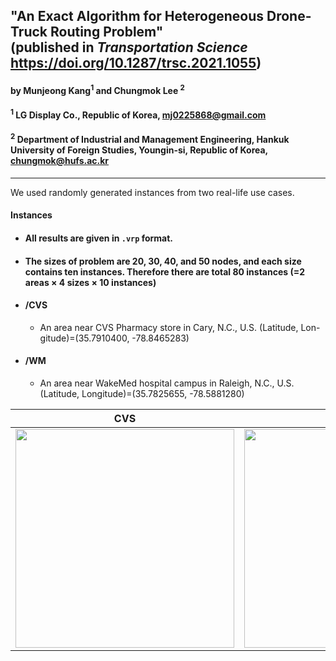 ## "An Exact Algorithm for Heterogeneous Drone-Truck Routing Problem" <br>(published in *Transportation Science* https://doi.org/10.1287/trsc.2021.1055)

#### by Munjeong Kang<sup>1</sup> and Chungmok Lee <sup>2</sup>

#### <sup>1</sup> LG Display Co., Republic of Korea, mj0225868@gmail.com

#### <sup>2</sup> Department of Industrial and Management Engineering, Hankuk University of Foreign Studies, Youngin-si, Republic of Korea, chungmok@hufs.ac.kr

------------------------------------------------------------------------

We used randomly generated instances from two real-life use cases.

#### Instances
+ #### All results are given in `.vrp` format.
+ #### The sizes of problem are 20, 30, 40, and 50 nodes, and each size contains ten instances. Therefore there are total 80 instances (=2 areas × 4 sizes × 10 instances)
+ #### /CVS
  + An area near CVS Pharmacy store in Cary, N.C., U.S. (Latitude, Lon- gitude)=(35.7910400, -78.8465283)

+ #### /WM
  + An area near WakeMed hospital campus in Raleigh, N.C., U.S.(Latitude, Longitude)=(35.7825655, -78.5881280)


<div align="center">

| CVS        |   WM       |
| :--------: | :---------:|
|<img src="https://user-images.githubusercontent.com/36038222/202480117-58bdcf04-b7b7-4871-af8e-c3d9d29c16f8.png" width="350">|<img src="https://user-images.githubusercontent.com/36038222/202480144-3c1a3bc9-405d-4322-9fba-14b82546d9ac.png" width="350" >|

</div>


